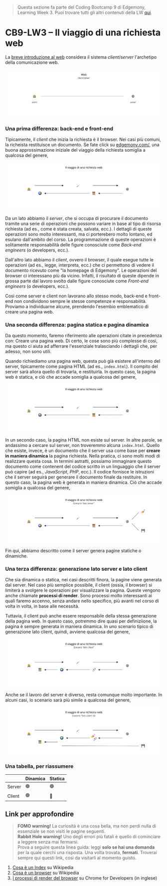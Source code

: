 > Questa sezione fa parte del Coding Bootcamp 9 di Edgemony, Learning Week 3.
> Puoi trovare tutti gli altri contenuti della LW [qui](../lw_03/README.md).

# CB9-LW3 – Il viaggio di una richiesta web

La [breve introduzione al web](./breve-introduzione-al-web.md) considera il
sistema _client_/_server_ l'archetipo della comunicazione web.

![](../images/lw_03-the-web-client-server.jpg)

### Una prima differenza: back-end e front-end

Tipicamente, il _client_ che inizia la richiesta è il browser. Nei casi più
comuni, la richeista restituisce un documento. Se fate click su
<a href="https://edgemony.com/" target="_blank">edgemony.com/</a>, una buona
approssimazione iniziale del viaggio della richiesta somiglia a qualcosa del
genere,

![](../images/lw_03-request-journey-be.jpg)

Da un lato abbiamo il _server_, che si occupa di procurare il documento tramite
una serie di operazioni che possono variare in base al tipo di risorsa richiesta
(ad es., come è stata creata, salvata, ecc.). I dettagli di queste operazioni
sono molto interessanti, ma ci porterebero molto lontano, ed esulano dall'ambito
del corso. La programmazione di queste operazioni è solitamente responsabilità
delle figure conosciute come _Back-end engineers_ (o developers, ecc.).

Dall'altro lato abbiamo il _client_, ovvero il browser, il quale esegue tutte le
operazioni (ad es., legge, interpreta, ecc.) che ci permettono di vedere il
documento ricevuto come "la homepage di Edgemony". Le operazioni del browser ci
interessano più da vicino. Infatti, il risultato di queste dipende in grossa
parte dal lavoro svolto dalle figure conosciute come _Front-end engineers_ (o
developers, ecc.).

Così come server e client non lavorano allo stesso modo, back-end e front-end
non condividono sempre le stesse competenze e responsabilità. Proviamo a
individuarne alcune, prendendo l'esembio emblematico di creare una pagina web.

### Una seconda differenza: pagina statica e pagina dinamica

Da questo momento, faremo riferimento alle operazioni citate in precedenza con:
Creare una pagina web. Di certo, le cose sono più complesse di così, ma questo
ci aiuta ad afferrare l'essenziale tralasciando i dettagli che, per adesso, non
sono utili.

Quando richiediamo una pagina web, questa può già esistere all'interno del
server, tipicamente come pagina HTML (ad es., `index.html`). Il compito del
server sarà allora quello di trovarla, e restituirla. In questo caso, la pagina
web è statica, e ciò che accade somiglia a qualcosa del genere,

![](../images/lw_03-request-journey-be.jpg)

In un secondo caso, la pagina HTML non esiste sul server. In altre parole, se
andassimo a cercare sul server, non troveremmo alcuna `index.html`. Quello che
esiste, invece, è un documento che il server usa come base per **creare in
maniera dinamica** la pagina richiesta. Nella pratica, ci sono molti modi di
realizzare questa cosa. In termini astratti, possiamo immaginare questo
documento come contenent del codice scritto in un linguaggio che il server può
capire (ad es., _JavaScript_, _PHP_, ecc.). Il codice fornisce le istruzioni che
il server seguirà per generare il documento finale da restituire. In questo
caso, la pagina web è generata in maniera dinamica. Ciò che accade somiglia a
qualcosa del genere,

![](../images/lw_03-request-journey-be-ii.jpg)

Fin qui, abbiamo descritto come il server genera pagine statiche o dinamiche.

### Una terza differenza: generazione lato server e lato client

Che sia dinamica o statica, nei casi descritti finora, la pagine viene generata
dal server. Nel caso più semplice possibile, il client (ossia, il browser) si
limiterà a svolgere le operazioni per visualizzare la pagina. Queste vengono
anche chiamate **processi di render**. Sono processi molto interessanti ai quali
faremo accenno, senza andare nello specifico, più avanti nel corso di volta in
volta, in base alle necessità.

Tuttavia, il client può anche essere responsabile della stessa generazione della
pagina web. In questo caso, potremmo dire quasi per definiziione, la pagina è
sempre generata in maniera dinamica. In uno scenario tipico di generazione lato
client, quindi, avviene qualcosa del genere,

![](../images/lw_03-request-journey-fe.jpg)

Anche se il lavoro del server è diverso, resta comunque molto importante. In
alcuni casi, lo scenario sarà più simile a qualcosa del genere,

![](../images/lw_03-request-journey-fe-ii.jpg)

### Una tabella, per riassumere

|        | Dinamica | Statica |
| ------ | -------- | ------- |
| Server | 🟢       | 🟢      |
| Client | 🟢       | 🔴      |

## Link per approfondire

> **FOMO warning!** La curiosità è una cosa bella, ma non perdi nulla di
> essenziale se non visiti le pagine seguenti. <br /> **Rabbit Hole warning!**
> Uno degli errori più fatali è quello di cominciare a leggere senza mai
> fermarsi. <br /> Prova a seguire questa linea guida: leggi **solo se hai una
> domanda** per la quale cerchi una risposta. Una volta trovata, **fermati**.
> Troverai sempre qui questi link, così da visitarli al momento guisto.

1. [Cosa è un Index](<https://it.wikipedia.org/wiki/Index_(informatica)>) su
   Wikipedia
1. [Cosa è un browser](https://it.wikipedia.org/wiki/Browser) su Wikipedia
1. [I processi di render del browser](https://developer.chrome.com/blog/inside-browser-part3)
   su Chrome for Developers (in inglese)
